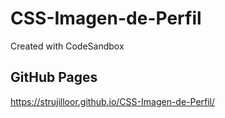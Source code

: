 # CSS-Imagen-de-Perfil
Created with CodeSandbox

## GitHub Pages

https://strujilloor.github.io/CSS-Imagen-de-Perfil/
